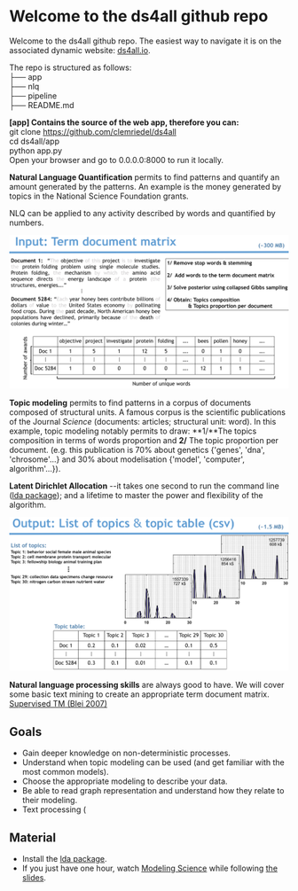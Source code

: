# Welcome to the ds4all github repo 

Welcome to the ds4all github repo. The easiest way to navigate it is on the associated dynamic website: [ds4all.io](http://54.234.234.146/).<br>

The repo is structured as follows: <br>
  ├── app <br>
  ├── nlq <br>
  ├── pipeline <br>
  ├── README.md

**[app] Contains the source of the web app, therefore you can:** <br>
git clone https://github.com/clemriedel/ds4all <br>
cd ds4all/app <br>
python app.py <br>
Open your browser and go to 0.0.0.0:8000 to run it locally.



**Natural Language Quantification** permits to find patterns and quantify an amount generated by the patterns. An example is the money generated by topics in the National Science Foundation grants.

NLQ can be applied to any activity described by words and quantified by numbers.

![lda](app/static/input.png)


**Topic modeling** permits to find patterns in a corpus of documents composed of structural units. A famous corpus is the scientific publications of the Journal *Science* (documents: articles; structural unit: word). In this example, topic modeling notably permits to draw: **1/**The topics composition in terms of words proportion and **2/** The topic proportion per document. (e.g. this publication is 70% about genetics {'genes', 'dna', 'chrosome'...} and 30% about modelisation {'model', 'computer', algorithm'...}).

**Latent Dirichlet Allocation** --it takes one second to run the command line ([lda package](https://pypi.python.org/pypi/lda)); and a lifetime to master the power and flexibility of the algorithm.

![lda](app/static/output.png)

**Natural language processing skills** are always good to have. We will cover some basic text mining to create an appropriate term document matrix. [Supervised TM (Blei 2007)](Bilibo/Blei2007_SuperivsedTM.pdf)




## Goals

* Gain deeper knowledge on non-deterministic processes.
* Understand when topic modeling can be used (and get familiar with the most common models).
* Choose the appropriate modeling to describe your data.
* Be able to read graph representation and understand how they relate to their modeling.
* Text processing (


## Material
* Install the [lda package](https://pypi.python.org/pypi/lda).
* If you just have one hour, watch  [Modeling Science](https://pypi.python.org/pypi/lda) while following [the slides](http://www.cs.princeton.edu/~blei/modeling-science.pdf).
